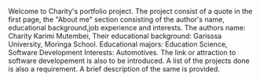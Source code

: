 Welcome to Charity's portfolio project. 
The project consist of a quote in the first page, the "About me" section consisting of the author's name, educational background,job experience and interests. 
The authors name: Charity Karimi Mutembei,
Their educational background: Garisssa University, Moringa School.
Educational majors: Education Science, Software Development
Interests: Automotives.
The link or attraction to software developement is also to be introduced. 
A list of the projects done is also a requirement. 
A brief description of the same is provided. 
